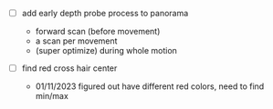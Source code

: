 - [ ] add early depth probe process to panorama
  - forward scan (before movement)
  - a scan per movement
  - (super optimize) during whole motion

- [ ] find red cross hair center
  - 01/11/2023
    figured out have different red colors, need to find min/max

